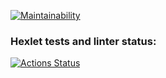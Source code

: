 [![Maintainability](https://api.codeclimate.com/v1/badges/a99a88d28ad37a79dbf6/maintainability)](https://codeclimate.com/github/codeclimate/codeclimate/maintainability)

### Hexlet tests and linter status:
[![Actions Status](https://github.com/daydarkln/frontend-project-lvl1/workflows/hexlet-check/badge.svg)](https://github.com/daydarkln/frontend-project-lvl1/actions)